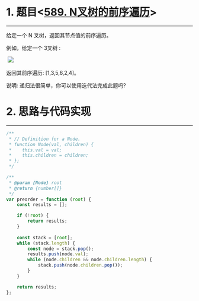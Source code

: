 # 1. 题目<[589. N叉树的前序遍历](https://leetcode-cn.com/problems/n-ary-tree-preorder-traversal/)>
---
给定一个 N 叉树，返回其节点值的前序遍历。

例如，给定一个 3叉树 :

 ![](https://assets.leetcode-cn.com/aliyun-lc-upload/uploads/2018/10/12/narytreeexample.png)

返回其前序遍历: [1,3,5,6,2,4]。

说明: 递归法很简单，你可以使用迭代法完成此题吗?

# 2. 思路与代码实现
---

```javascript
/**
 * // Definition for a Node.
 * function Node(val, children) {
 *    this.val = val;
 *    this.children = children;
 * };
 */

/**
 * @param {Node} root
 * @return {number[]}
 */
var preorder = function (root) {
    const results = [];

    if (!root) {
        return results;
    }
    
    const stack = [root];
    while (stack.length) {
        const node = stack.pop();
        results.push(node.val);
        while (node.children && node.children.length) {
            stack.push(node.children.pop());
        }
    }

    return results;
};
```